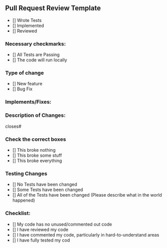 ## Pull Request Review Template

- [] Wrote Tests
- [] Implemented
- [] Reviewed


### Necessary checkmarks:
- [] All Tests are Passing
- [] The code will run locally

### Type of change
- [] New feature
- [] Bug Fix

### Implements/Fixes:


### Description of Changes:


closes# 

### Check the correct boxes
- [] This broke nothing
- [] This broke some stuff
- [] This broke everything

### Testing Changes
- [] No Tests have been changed
- [] Some Tests have been changed
- [] All of the Tests have been changed (Please describe what in the world happened)

### Checklist:
- [] My code has no unused/commented out code
- [] I have reviewed my code
- [] I have commented my code, particularly in hard-to-understand areas
- [] I have fully tested my cod
